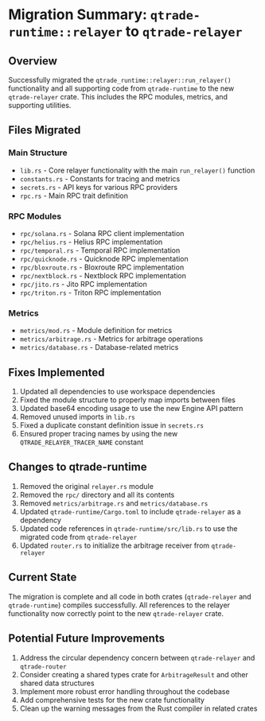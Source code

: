 # Migration Summary: `qtrade-runtime::relayer` to `qtrade-relayer`

## Overview
Successfully migrated the `qtrade_runtime::relayer::run_relayer()` functionality and all supporting code from `qtrade-runtime` to the new `qtrade-relayer` crate. This includes the RPC modules, metrics, and supporting utilities.

## Files Migrated

### Main Structure
- `lib.rs` - Core relayer functionality with the main `run_relayer()` function
- `constants.rs` - Constants for tracing and metrics
- `secrets.rs` - API keys for various RPC providers
- `rpc.rs` - Main RPC trait definition

### RPC Modules
- `rpc/solana.rs` - Solana RPC client implementation
- `rpc/helius.rs` - Helius RPC implementation
- `rpc/temporal.rs` - Temporal RPC implementation
- `rpc/quicknode.rs` - Quicknode RPC implementation
- `rpc/bloxroute.rs` - Bloxroute RPC implementation
- `rpc/nextblock.rs` - Nextblock RPC implementation
- `rpc/jito.rs` - Jito RPC implementation
- `rpc/triton.rs` - Triton RPC implementation

### Metrics
- `metrics/mod.rs` - Module definition for metrics
- `metrics/arbitrage.rs` - Metrics for arbitrage operations
- `metrics/database.rs` - Database-related metrics

## Fixes Implemented
1. Updated all dependencies to use workspace dependencies
2. Fixed the module structure to properly map imports between files
3. Updated base64 encoding usage to use the new Engine API pattern
4. Removed unused imports in `lib.rs`
5. Fixed a duplicate constant definition issue in `secrets.rs`
6. Ensured proper tracing names by using the new `QTRADE_RELAYER_TRACER_NAME` constant

## Changes to qtrade-runtime
1. Removed the original `relayer.rs` module
2. Removed the `rpc/` directory and all its contents
3. Removed `metrics/arbitrage.rs` and `metrics/database.rs`
4. Updated `qtrade-runtime/Cargo.toml` to include `qtrade-relayer` as a dependency
5. Updated code references in `qtrade-runtime/src/lib.rs` to use the migrated code from `qtrade-relayer`
6. Updated `router.rs` to initialize the arbitrage receiver from `qtrade-relayer`

## Current State
The migration is complete and all code in both crates (`qtrade-relayer` and `qtrade-runtime`) compiles successfully. All references to the relayer functionality now correctly point to the new `qtrade-relayer` crate.

## Potential Future Improvements
1. Address the circular dependency concern between `qtrade-relayer` and `qtrade-router`
2. Consider creating a shared types crate for `ArbitrageResult` and other shared data structures
3. Implement more robust error handling throughout the codebase
4. Add comprehensive tests for the new crate functionality
5. Clean up the warning messages from the Rust compiler in related crates
